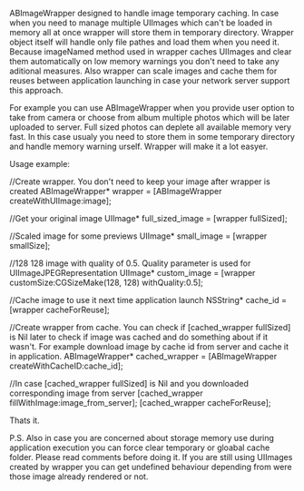 ABImageWrapper designed to handle image temporary caching. In case when you need to manage multiple UIImages which can't be loaded in memory all at once wrapper will store them in temporary directory. Wrapper object itself will handle only file pathes and load them when you need it. Because imageNamed method used in wrapper caches UIImages and clear them automatically on low memory warnings you don't need to take any aditional measures. Also wrapper can scale images and cache them for reuses between application launching in case your network server support this approach.

For example you can use ABImageWrapper when you provide user option to take from camera or choose from album multiple photos which will be later uploaded to server. Full sized photos can deplete all available memory very fast. In this case usualy you need to store them in some temporary directory and handle memory warning urself. Wrapper will make it a lot easyer.

Usage example:

//Create wrapper. You don't need to keep your image after wrapper is created 
ABImageWrapper* wrapper = [ABImageWrapper createWithUIImage:image];

//Get your original image UIImage* full_sized_image = [wrapper fullSized];

//Scaled image for some previews UIImage* small_image = [wrapper smallSize];

//128 128 image with quality of 0.5. Quality parameter is used for UIImageJPEGRepresentation 
UIImage* custom_image = [wrapper customSize:CGSizeMake(128, 128) withQuality:0.5];

//Cache image to use it next time application launch
NSString* cache_id = [wrapper cacheForReuse];

//Create wrapper from cache. You can check if [cached_wrapper fullSized] is Nil later to check if image was cached and do something about if it wasn't. For example download image by cache id from server and cache it in application. 
ABImageWrapper* cached_wrapper = [ABImageWrapper createWithCacheID:cache_id];

//In case [cached_wrapper fullSized] is Nil and you downloaded corresponding image from server 
[cached_wrapper fillWithImage:image_from_server]; 
[cached_wrapper cacheForReuse];

Thats it.

P.S. Also in case you are concerned about storage memory use during application execution you can force clear temporary or gloabal cache folder. Please read comments before doing it. If you are still using UIImages created by wrapper you can get undefined behaviour depending from were those image already rendered or not.